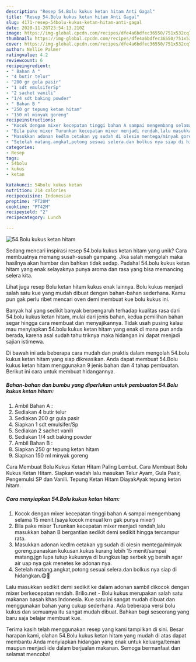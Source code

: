 ```yaml
---
description: "Resep 54.Bolu kukus ketan hitam Anti Gagal"
title: "Resep 54.Bolu kukus ketan hitam Anti Gagal"
slug: 4171-resep-54bolu-kukus-ketan-hitam-anti-gagal
date: 2020-11-28T23:54:13.210Z
image: https://img-global.cpcdn.com/recipes/dfe4a6bdfec36550/751x532cq70/54bolu-kukus-ketan-hitam-foto-resep-utama.jpg
thumbnail: https://img-global.cpcdn.com/recipes/dfe4a6bdfec36550/751x532cq70/54bolu-kukus-ketan-hitam-foto-resep-utama.jpg
cover: https://img-global.cpcdn.com/recipes/dfe4a6bdfec36550/751x532cq70/54bolu-kukus-ketan-hitam-foto-resep-utama.jpg
author: Nellie Palmer
ratingvalue: 4.2
reviewcount: 6
recipeingredient:
- " Bahan A "
- "4 butir telur"
- "200 gr gula pasir"
- "1 sdt emulsiferSp"
- "2 sachet vanili"
- "1/4 sdt baking powder"
- " Bahan B "
- "250 gr tepung ketan hitam"
- "150 ml minyak goreng"
recipeinstructions:
- "Kocok dengan mixer kecepatan tinggi bahan A sampai mengembang selama 15 menit.(saya kocok menual krn gak punya mixer)"
- "Bila pake mixer Turunkan kecepatan mixer menjadi rendah,lalu masukkan bahan B bergantian sedikit demi sedikit hingga tercampur rata."
- "Masukkan adonan kedlm cetakan yg sudah di olesin mentega/minyak goreng.panaskan kukusan.kukus kurang lebih 15 menit/sampai matang.jgn lupa tutup kukusnya di bungkus lap serbek yg bersih agar air uap nya gak menetes ke adonan nya."
- "Setelah matang.angkat,potong sesuai selera.dan bolkus nya siap di hidangkan.😋🤤"
categories:
- Resep
tags:
- 54bolu
- kukus
- ketan

katakunci: 54bolu kukus ketan 
nutrition: 214 calories
recipecuisine: Indonesian
preptime: "PT20M"
cooktime: "PT42M"
recipeyield: "2"
recipecategory: Lunch

---
```



![54.Bolu kukus ketan hitam](https://img-global.cpcdn.com/recipes/dfe4a6bdfec36550/751x532cq70/54bolu-kukus-ketan-hitam-foto-resep-utama.jpg)

Sedang mencari inspirasi resep 54.bolu kukus ketan hitam yang unik? Cara membuatnya memang susah-susah gampang. Jika salah mengolah maka hasilnya akan hambar dan bahkan tidak sedap. Padahal 54.bolu kukus ketan hitam yang enak selayaknya punya aroma dan rasa yang bisa memancing selera kita.

Lihat juga resep Bolu ketan hitam kukus enak lainnya. Bolu kukus menjadi salah satu kue yang mudah dibuat dengan bahan-bahan sederhana. Kamu pun gak perlu ribet mencari oven demi membuat kue bolu kukus ini.

Banyak hal yang sedikit banyak berpengaruh terhadap kualitas rasa dari 54.bolu kukus ketan hitam, mulai dari jenis bahan, kedua pemilihan bahan segar hingga cara membuat dan menyajikannya. Tidak usah pusing kalau mau menyiapkan 54.bolu kukus ketan hitam yang enak di mana pun anda berada, karena asal sudah tahu triknya maka hidangan ini dapat menjadi sajian istimewa.


Di bawah ini ada beberapa cara mudah dan praktis dalam mengolah 54.bolu kukus ketan hitam yang siap dikreasikan. Anda dapat membuat 54.Bolu kukus ketan hitam menggunakan 9 jenis bahan dan 4 tahap pembuatan. Berikut ini cara untuk membuat hidangannya.

<!--inarticleads1-->

##### Bahan-bahan dan bumbu yang diperlukan untuk pembuatan 54.Bolu kukus ketan hitam:

1. Ambil  Bahan A :
1. Sediakan 4 butir telur
1. Sediakan 200 gr gula pasir
1. Siapkan 1 sdt emulsifer/Sp
1. Sediakan 2 sachet vanili
1. Sediakan 1/4 sdt baking powder
1. Ambil  Bahan B :
1. Siapkan 250 gr tepung ketan hitam
1. Siapkan 150 ml minyak goreng


Cara Membuat Bolu Kukus Ketan Hitam Paling Lembut. Cara Membuat Bolu Kukus Ketan Hitam. Siapkan wadah lalu masukan Telur Ayam, Gula Pasir, Pengemulsi SP dan Vanili. Tepung Ketan Hitam DiayakAyak tepung ketan hitam. 

<!--inarticleads2-->

##### Cara menyiapkan 54.Bolu kukus ketan hitam:

1. Kocok dengan mixer kecepatan tinggi bahan A sampai mengembang selama 15 menit.(saya kocok menual krn gak punya mixer)
1. Bila pake mixer Turunkan kecepatan mixer menjadi rendah,lalu masukkan bahan B bergantian sedikit demi sedikit hingga tercampur rata.
1. Masukkan adonan kedlm cetakan yg sudah di olesin mentega/minyak goreng.panaskan kukusan.kukus kurang lebih 15 menit/sampai matang.jgn lupa tutup kukusnya di bungkus lap serbek yg bersih agar air uap nya gak menetes ke adonan nya.
1. Setelah matang.angkat,potong sesuai selera.dan bolkus nya siap di hidangkan.😋🤤


Lalu masukkan sedikit demi sedikit ke dalam adonan sambil dikocok dengan mixer berkecepatan rendah. Brilio.net - Bolu kukus merupakan salah satu makanan basah khas Indonesia. Kue satu ini sangat mudah dibuat dan menggunakan bahan yang cukup sederhana. Ada beberapa versi bolu kukus dan semuanya itu sangat mudah dibuat. Bahkan bagi seseorang yang baru saja belajar membuat kue. 

Terima kasih telah menggunakan resep yang kami tampilkan di sini. Besar harapan kami, olahan 54.Bolu kukus ketan hitam yang mudah di atas dapat membantu Anda menyiapkan hidangan yang enak untuk keluarga/teman maupun menjadi ide dalam berjualan makanan. Semoga bermanfaat dan selamat mencoba!
